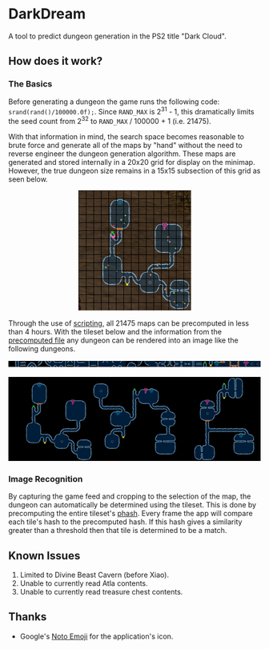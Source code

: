 # DarkDream

A tool to predict dungeon generation in the PS2 title "Dark Cloud".

## How does it work?

### The Basics
Before generating a dungeon the game runs the following code: `srand(rand()/100000.0f);`. Since `RAND_MAX` is 2<sup>31</sup> - 1, this dramatically limits the seed count from 2<sup>32</sup> to `RAND_MAX` / 100000 + 1 (i.e. 21475).

With that information in mind, the search space becomes reasonable to brute force and generate all of the maps by "hand" without the need to reverse engineer the dungeon generation algorithm. These maps are generated and stored internally in a 20x20 grid for display on the minimap. However, the true dungeon size remains in a 15x15 subsection of this grid as seen below.

<p align="center">
  <img src="docs/example_map.png" title="In-game Minimap">
</p>

Through the use of [scripting](./tools/generate_dungeons.py), all 21475 maps can be precomputed in less than 4 hours. With the tileset below and the information from the [precomputed file](./res/DUNGEONS.db) any dungeon can be rendered into an image like the following dungeons.

<p align="center">
  <img src="docs/example_tiles.png" title="Map Tile Set">
  <br></br>
  <img src="docs/example_generated_maps.png" title="Generated Minimaps">
</p>

### Image Recognition
By capturing the game feed and cropping to the selection of the map, the dungeon can automatically be determined using the tileset. This is done by precomputing the entire tileset's [phash](https://en.wikipedia.org/wiki/Perceptual_hashing). Every frame the app will compare each tile's hash to the precomputed hash. If this hash gives a similarity greater than a threshold then that tile is determined to be a match.

## Known Issues

1. Limited to Divine Beast Cavern (before Xiao).
2. Unable to currently read Atla contents.
3. Unable to currently read treasure chest contents.

## Thanks

- Google's [Noto Emoji](https://github.com/googlefonts/noto-emoji) for the application's icon.
